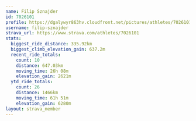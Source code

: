```yaml
---
name: Filip Sznajder
id: 7026101
profile: https://dgalywyr863hv.cloudfront.net/pictures/athletes/7026101/2123836/19/large.jpg
username: filip-sznajder
strava_url: https://www.strava.com/athletes/7026101
stats:
  biggest_ride_distance: 335.92km
  biggest_climb_elevation_gain: 637.2m
  recent_ride_totals:
    count: 10
    distance: 647.03km
    moving_time: 26h 08m
    elevation_gain: 2621m
  ytd_ride_totals:
    count: 26
    distance: 1466km
    moving_time: 61h 51m
    elevation_gain: 6280m
layout: strava_member
--- 
```

